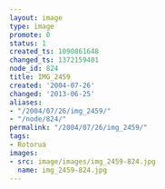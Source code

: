 ```yaml
---
layout: image
type: image
promote: 0
status: 1
created_ts: 1090861648
changed_ts: 1372159401
node_id: 824
title: IMG_2459
created: '2004-07-26'
changed: '2013-06-25'
aliases:
- "/2004/07/26/img_2459/"
- "/node/824/"
permalink: "/2004/07/26/img_2459/"
tags:
- Rotorua
images:
- src: image/images/img_2459-824.jpg
  name: img_2459-824.jpg
---
```


